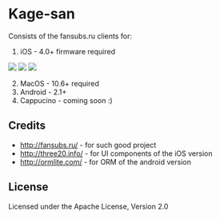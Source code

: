 Kage-san
=============
Consists of the fansubs.ru clients for:

1. iOS - 4.0+ firmware required

[![](http://ap4y.github.com/IMG_0028.PNG)](http://ap4y.github.com/IMG_0028.PNG)
[![](http://ap4y.github.com/IMG_0029.PNG)](http://ap4y.github.com/IMG_0029.PNG)
[![](http://ap4y.github.com/IMG_0031.PNG)](http://ap4y.github.com/IMG_0031.PNG)

2. MacOS - 10.6+ required
3. Android - 2.1+
4. Cappucino - coming soon :)

Credits
-------

- http://fansubs.ru/ - for such good project
- http://three20.info/ - for UI components of the iOS version
- http://ormlite.com/ - for ORM of the android version

License
-------
Licensed under the Apache License, Version 2.0